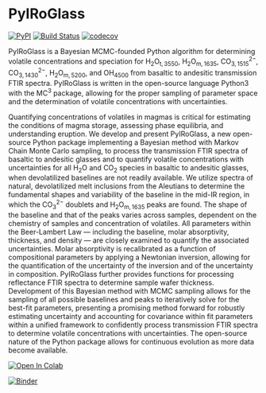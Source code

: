 # PyIRoGlass
[![PyPI](https://badgen.net/pypi/v/PyIRoGlass)](https://pypi.org/project/PyIRoGlass/)
[![Build Status](https://github.com/SarahShi/PyIRoGlass/actions/workflows/main.yml/badge.svg?branch=main)](https://github.com/SarahShi/PyIRoGlass/actions/workflows/main.yml)
[![codecov](https://codecov.io/gh/SarahShi/PyIRoGlass/branch/main/graph/badge.svg)](https://codecov.io/gh/SarahShi/PyIRoGlass/branch/main)

PyIRoGlass is a Bayesian MCMC-founded Python algorithm for determining volatile concentrations and speciation for $\mathrm{H_2O_{t, 3550}}$, $\mathrm{H_2O_{m, 1635}}$, $\mathrm{CO_{3, 1515}^{2-}}$, $\mathrm{CO_{3, 1430}^{2-}}$, $\mathrm{H_2O_{m, 5200}}$, and $\mathrm{OH_{4500}}$ from basaltic to andesitic transmission FTIR spectra. PyIRoGlass is written in the open-source language Python3 with the $\mathrm{MC^3}$ package, allowing for the proper sampling of parameter space and the determination of volatile concentrations with uncertainties. 


Quantifying concentrations of volatiles in magmas is critical for estimating the conditions of magma storage, assessing phase equilibria, and understanding eruption. We develop and present PyIRoGlass, a new open-source Python package implementing a Bayesian method with Markov Chain Monte Carlo sampling, to process the transmission FTIR spectra of basaltic to andesitic glasses and to quantify volatile concentrations with uncertainties for all $\mathrm{H_2O}$ and $\mathrm{CO_2}$ species in basaltic to andesitic glasses, when devolatilized baselines are not readily available. We utilize spectra of natural, devolatilized melt inclusions from the Aleutians to determine the fundamental shapes and variability of the baseline in the mid-IR region, in which the $\mathrm{CO_3^{2-}}$ doublets and $\mathrm{H_2O_{m, 1635}}$ peaks are found. The shape of the baseline and that of the peaks varies across samples, dependent on the chemistry of samples and concentration of volatiles. All parameters within the Beer-Lambert Law — including the baseline, molar absorptivity, thickness, and density — are closely examined to quantify the associated uncertainties. Molar absorptivity is recalibrated as a function of compositional parameters by applying a Newtonian inversion, allowing for the quantification of the uncertainty of the inversion and of the uncertainty in composition. PyIRoGlass further provides functions for processing reflectance FTIR spectra to determine sample wafer thickness. Development of this Bayesian method with MCMC sampling allows for the sampling of all possible baselines and peaks to iteratively solve for the best-fit parameters, presenting a promising method forward for robustly estimating uncertainty and accounting for covariance within fit parameters within a unified framework to confidently process transmission FTIR spectra to determine volatile concentrations with uncertainties. The open-source nature of the Python package allows for continuous evolution as more data become available.


<a href="https://colab.research.google.com/github/SarahShi/PyIRoGlass/blob/main/PyIRoGlass_RUN_colab.ipynb" target="_parent"><img src="https://colab.research.google.com/assets/colab-badge.svg" alt="Open In Colab"/></a>


[![Binder](https://mybinder.org/badge_logo.svg)](https://mybinder.org/v2/gh/SarahShi/PyIRoGlass/HEAD)